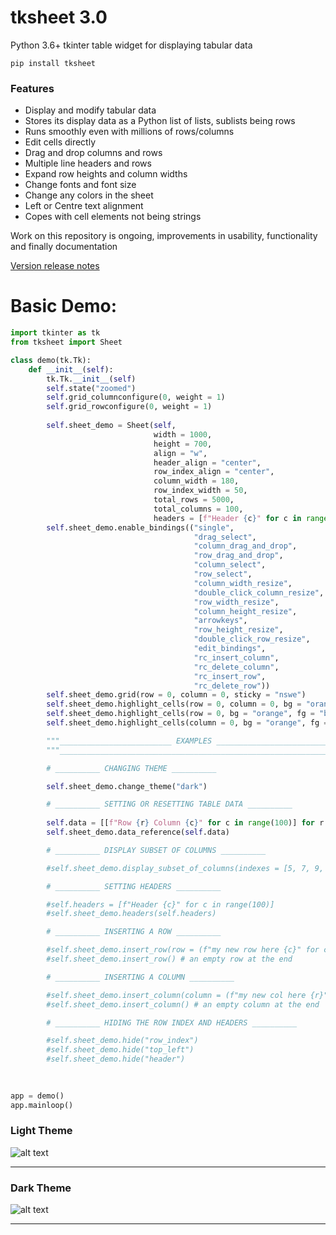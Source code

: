 # tksheet 3.0

Python 3.6+ tkinter table widget for displaying tabular data

```
pip install tksheet
```

### Features
 - Display and modify tabular data
 - Stores its display data as a Python list of lists, sublists being rows
 - Runs smoothly even with millions of rows/columns
 - Edit cells directly
 - Drag and drop columns and rows
 - Multiple line headers and rows
 - Expand row heights and column widths
 - Change fonts and font size
 - Change any colors in the sheet
 - Left or Centre text alignment
 - Copes with cell elements not being strings
 
Work on this repository is ongoing, improvements in usability, functionality and finally documentation
 
[Version release notes](https://github.com/ragardner/tksheet/blob/master/RELEASE_NOTES.md)

# Basic Demo:

```python
import tkinter as tk
from tksheet import Sheet

class demo(tk.Tk):
    def __init__(self):
        tk.Tk.__init__(self)
        self.state("zoomed")
        self.grid_columnconfigure(0, weight = 1)
        self.grid_rowconfigure(0, weight = 1)
        
        self.sheet_demo = Sheet(self,
                                width = 1000,
                                height = 700,
                                align = "w",
                                header_align = "center",
                                row_index_align = "center",
                                column_width = 180,
                                row_index_width = 50,
                                total_rows = 5000,
                                total_columns = 100,
                                headers = [f"Header {c}" for c in range(100)])
        self.sheet_demo.enable_bindings(("single",
                                         "drag_select",
                                         "column_drag_and_drop",
                                         "row_drag_and_drop",
                                         "column_select",
                                         "row_select",
                                         "column_width_resize",
                                         "double_click_column_resize",
                                         "row_width_resize",
                                         "column_height_resize",
                                         "arrowkeys",
                                         "row_height_resize",
                                         "double_click_row_resize",
                                         "edit_bindings",
                                         "rc_insert_column",
                                         "rc_delete_column",
                                         "rc_insert_row",
                                         "rc_delete_row"))
        self.sheet_demo.grid(row = 0, column = 0, sticky = "nswe")
        self.sheet_demo.highlight_cells(row = 0, column = 0, bg = "orange", fg = "blue")
        self.sheet_demo.highlight_cells(row = 0, bg = "orange", fg = "blue", canvas = "row_index")
        self.sheet_demo.highlight_cells(column = 0, bg = "orange", fg = "blue", canvas = "header")

        """_________________________ EXAMPLES _________________________ """
        """_____________________________________________________________"""

        # __________ CHANGING THEME __________

        self.sheet_demo.change_theme("dark")

        # __________ SETTING OR RESETTING TABLE DATA __________
        
        self.data = [[f"Row {r} Column {c}" for c in range(100)] for r in range(5000)]
        self.sheet_demo.data_reference(self.data)

        # __________ DISPLAY SUBSET OF COLUMNS __________

        #self.sheet_demo.display_subset_of_columns(indexes = [5, 7, 9, 11], enable = True)

        # __________ SETTING HEADERS __________

        #self.headers = [f"Header {c}" for c in range(100)]
        #self.sheet_demo.headers(self.headers)

        # __________ INSERTING A ROW __________

        #self.sheet_demo.insert_row(row = (f"my new row here {c}" for c in range(100)), idx = 0) # a filled row at the start
        #self.sheet_demo.insert_row() # an empty row at the end

        # __________ INSERTING A COLUMN __________

        #self.sheet_demo.insert_column(column = (f"my new col here {r}" for r in range(5000)), idx = 0) # a filled column at the start
        #self.sheet_demo.insert_column() # an empty column at the end

        # __________ HIDING THE ROW INDEX AND HEADERS __________

        #self.sheet_demo.hide("row_index")
        #self.sheet_demo.hide("top_left")
        #self.sheet_demo.hide("header")
        

        
app = demo()
app.mainloop()

```

### Light Theme

![alt text](https://i.imgur.com/PyukzmG.jpg)

----

### Dark Theme

![alt text](https://i.imgur.com/vcTRbkX.jpg)

----

